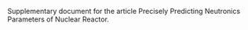 Supplementary document for the article Precisely Predicting Neutronics Parameters of Nuclear Reactor.
